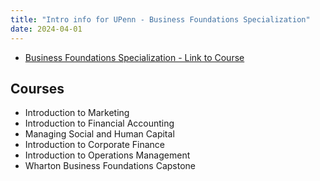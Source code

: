 ```yaml
---
title: "Intro info for UPenn - Business Foundations Specialization"
date: 2024-04-01
---
```

- [Business Foundations Specialization - Link to Course](https://www.coursera.org/specializations/wharton-business-foundations)
## Courses
- Introduction to Marketing
- Introduction to Financial Accounting
- Managing Social and Human Capital
- Introduction to Corporate Finance
- Introduction to Operations Management
- Wharton Business Foundations Capstone
